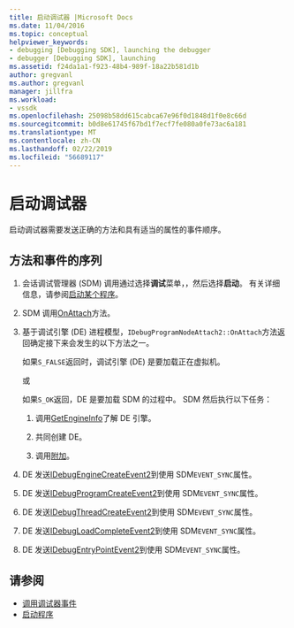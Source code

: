 ```yaml
---
title: 启动调试器 |Microsoft Docs
ms.date: 11/04/2016
ms.topic: conceptual
helpviewer_keywords:
- debugging [Debugging SDK], launching the debugger
- debugger [Debugging SDK], launching
ms.assetid: f24da1a1-f923-48b4-989f-18a22b581d1b
author: gregvanl
ms.author: gregvanl
manager: jillfra
ms.workload:
- vssdk
ms.openlocfilehash: 25098b58dd615cabca67e96f0d1848d1f0e8c66d
ms.sourcegitcommit: b0d8e61745f67bd1f7ecf7fe080a0fe73ac6a181
ms.translationtype: MT
ms.contentlocale: zh-CN
ms.lasthandoff: 02/22/2019
ms.locfileid: "56689117"
---
```

# <a name="launch-the-debugger"></a>启动调试器
启动调试器需要发送正确的方法和具有适当的属性的事件顺序。

## <a name="sequences-of-methods-and-events"></a>方法和事件的序列

1.  会话调试管理器 (SDM) 调用通过选择**调试**菜单，，然后选择**启动**。 有关详细信息，请参阅[启动某个程序](../../extensibility/debugger/launching-a-program.md)。

2.  SDM 调用[OnAttach](../../extensibility/debugger/reference/idebugprogramnodeattach2-onattach.md)方法。

3.  基于调试引擎 (DE) 进程模型，`IDebugProgramNodeAttach2::OnAttach`方法返回确定接下来会发生的以下方法之一。

     如果`S_FALSE`返回时，调试引擎 (DE) 是要加载正在虚拟机。

     或

     如果`S_OK`返回，DE 是要加载 SDM 的过程中。 SDM 然后执行以下任务：

    1.  调用[GetEngineInfo](../../extensibility/debugger/reference/idebugprogramnode2-getengineinfo.md)了解 DE 引擎。

    2.  共同创建 DE。

    3.  调用[附加](../../extensibility/debugger/reference/idebugengine2-attach.md)。

4.  DE 发送[IDebugEngineCreateEvent2](../../extensibility/debugger/reference/idebugenginecreateevent2.md)到使用 SDM`EVENT_SYNC`属性。

5.  DE 发送[IDebugProgramCreateEvent2](../../extensibility/debugger/reference/idebugprogramcreateevent2.md)到使用 SDM`EVENT_SYNC`属性。

6.  DE 发送[IDebugThreadCreateEvent2](../../extensibility/debugger/reference/idebugthreadcreateevent2.md)到使用 SDM`EVENT_SYNC`属性。

7.  DE 发送[IDebugLoadCompleteEvent2](../../extensibility/debugger/reference/idebugloadcompleteevent2.md)到使用 SDM`EVENT_SYNC`属性。

8.  DE 发送[IDebugEntryPointEvent2](../../extensibility/debugger/reference/idebugentrypointevent2.md)到使用 SDM`EVENT_SYNC`属性。

## <a name="see-also"></a>请参阅
- [调用调试器事件](../../extensibility/debugger/calling-debugger-events.md)
- [启动程序](../../extensibility/debugger/launching-a-program.md)